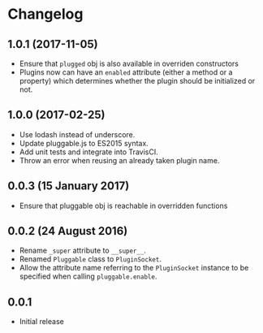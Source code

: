 # Changelog

## 1.0.1 (2017-11-05)

- Ensure that `plugged` obj is also available in overriden constructors
- Plugins now can have an `enabled` attribute (either a method or a property)
  which determines whether the plugin should be initialized or not.

## 1.0.0 (2017-02-25)

- Use lodash instead of underscore.
- Update pluggable.js to ES2015 syntax.
- Add unit tests and integrate into TravisCI.
- Throw an error when reusing an already taken plugin name.

## 0.0.3 (15 January 2017)
- Ensure that pluggable obj is reachable in overridden functions

## 0.0.2 (24 August 2016)
- Rename `_super` attribute to `__super__`.
- Renamed `Pluggable` class to `PluginSocket`.
- Allow the attribute name referring to the `PluginSocket` instance to be
  specified when calling `pluggable.enable`.

## 0.0.1
- Initial release
